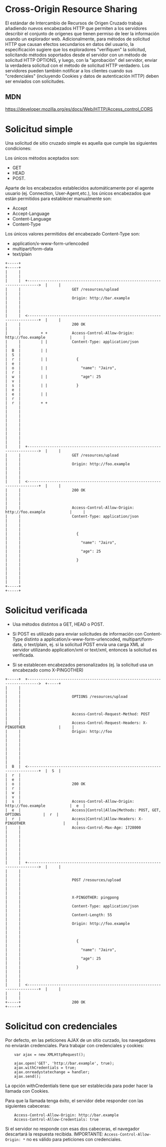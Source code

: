 # Cross-Origin Resource Sharing


El estándar de Intercambio de Recursos de Origen Cruzado trabaja añadiendo nuevos encabezados HTTP que permiten a los servidores describir el conjunto de orígenes que tienen permiso de leer la información usando un explorador web.  Adicionalmente, para métodos de solicitud HTTP que causan efectos secundarios en datos del usuario, la especificación sugiere que los exploradores "verifiquen" la solicitud, solicitando métodos soportados desde el servidor con un método de solicitud HTTP OPTIONS, y luego, con la "aprobación" del servidor, enviar la verdadera solicitud con el método de solicitud HTTP verdadero. Los servidores pueden también notificar a los clientes cuando sus "credenciales" (incluyendo Cookies y datos de autenticación HTTP) deben ser enviados con solicitudes.

## MDN

https://developer.mozilla.org/es/docs/Web/HTTP/Access_control_CORS

# Solicitud simple

Una solicitud de sitio cruzado simple es aquella que cumple las siguientes condiciones:

Los únicos métodos aceptados son:
- GET
- HEAD
- POST.

Aparte de los encabezados establecidos automáticamente por el agente usuario (ej. Connection, User-Agent,etc.), los únicos encabezados que están permitidos para establecer manualmente son:

- Accept
- Accept-Language
- Content-Language
- Content-Type

Los únicos valores permitidos del encabezado Content-Type son:

- application/x-www-form-urlencoded
- multipart/form-data
- text/plain


```
+-----+                                                                                 +-----+
|     |                                                                                 |     |
|     |  +--------------------------------------------------------------------------->  |     |
|     |                       GET /resources/upload                                     |     |
|     |                       Origin: http://bar.example                                |     |
|     |                                                                                 |     |
|     |  <---------------------------------------------------------------------------+  |     |
|     |                       200 OK                                                    |     |
|     |         + +           Access-Control-Allow-Origin: http://foo.example           |     |
|     |         | |           Content-Type: application/json                            |     |
|  B  |         | |                                                                     |  S  |
|  r  |         | |             {                                                       |  e  |
|  o  |         | |               "name": "Jairo",                                      |  r  |
|  w  |         | |               "age": 25                                             |  v  |
|  s  |         | |             }                                                       |  e  |
|  e  |         | |                                                                     |  r  |
|  r  |         + +                                                                     |     |
|     |                                                                                 |     |
|     |                                                                                 |     |
|     |                                                                                 |     |
|     |                                                                                 |     |
|     |  +--------------------------------------------------------------------------->  |     |
|     |                       GET /resources/upload                                     |     |
|     |                       Origin: http://foo.example                                |     |
|     |                                                                                 |     |
|     |  <---------------------------------------------------------------------------+  |     |
|     |                       200 OK                                                    |     |
|     |                                                                                 |     |
|     |                       Access-Control-Allow-Origin: http://foo.example           |     |
|     |                       Content-Type: application/json                            |     |
|     |                                                                                 |     |
|     |                         {                                                       |     |
|     |                           "name": "Jairo",                                      |     |
|     |                           "age": 25                                             |     |
|     |                         }                                                       |     |
|     |                                                                                 |     |
|     |                                                                                 |     |
+-----+                                                                                 +-----+
```



# Solicitud verificada

- Usa métodos distintos a GET, HEAD o POST.  

- Si POST es utilizado para enviar solicitudes de información con Content-Type distinto a application/x-www-form-urlencoded, multipart/form-data, o text/plain, ej. si la solicitud POST envía una carga XML al servidor utilizando application/xml or text/xml, entonces la solicitud es verificada.

- Si se establecen encabezados personalizados (ej. la solicitud usa un encabezado como X-PINGOTHER)

```
+-----+  +--------------------------------------------------------------------------->  +-----+
|     |                                                                                 |     |
|     |                       OPTIONS /resources/upload                                 |     |
|     |                                                                                 |     |
|     |                       Access-Control-Request-Method: POST                       |     |
|     |                       Access-Control-Request-Headers: X-PINGOTHER               |     |
|     |                       Origin: http://foo                                        |     |
|     |                                                                                 |     |
|     |                                                                                 |     |
|     |                                                                                 |     |
|  B  |  <---------------------------------------------------------------------------+  |  S  |
|  r  |                                                                                 |  e  |
|  o  |                       200 OK                                                    |  r  |
|  w  |                                                                                 |  v  |
|  s  |                       Access-Control-Allow-Origin: http://foo.example           |  e  |
|  e  |                       Access|Control|Allow|Methods: POST, GET, OPTIONS          |  r  |
|  r  |                       Access|Control|Allow-Headers: X-PINGOTHER                 |     |
|     |                       Access-Control-Max-Age: 1728000                           |     |
|     |                                                                                 |     |
|     |                                                                                 |     |
|     |                                                                                 |     |
|     |  +--------------------------------------------------------------------------->  |     |
|     |                                                                                 |     |
|     |                       POST /resources/upload                                    |     |
|     |                                                                                 |     |
|     |                       X-PINGOTHER: pingpong                                     |     |
|     |                       Content-Type: application/json                            |     |
|     |                       Content-Length: 55                                        |     |
|     |                       Origin: http://foo.example                                |     |
|     |                                                                                 |     |
|     |                         {                                                       |     |
|     |                           "name": "Jairo",                                      |     |
|     |                           "age": 25                                             |     |
|     |                         }                                                       |     |
|     |                                                                                 |     |
|     |  <---------------------------------------------------------------------------+  |     |
|     |                                                                                 |     |
+-----+                       200 OK                                                    +-----+
```


# Solicitud con credenciales

Por defecto, en las peticiones AJAX de un sitio curzado, los navegadores no enviarán credenciales.
Para trabajar con credenciales y cookies:

        var ajax = new XMLHttpRequest();

        ajax.open('GET', 'http://bar.example', true);
        ajax.withCredentials = true;
        ajax.onreadystatechange = handler;
        ajax.send(); 

La opción withCredentials tiene que ser establecida para poder hacer la llamada con Cookies. 

Para que la llamada tenga éxito, el servidor debe responder con las siguientes cabeceras:

        Access-Control-Allow-Origin: http://bar.example
        Access-Control-Allow-Credentials: true

Si el servidor no responde con esas dos cabeceras, el navegador descartará la respuesta recibida.
IMPORTANTE: `Access-Control-Allow-Origin: *` no es válido para peticiones con credenciales. 